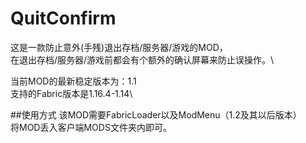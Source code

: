 # QuitConfirm
这是一款防止意外(手残)退出存档/服务器/游戏的MOD，\
在退出存档/服务器/游戏前都会有个额外的确认屏幕来防止误操作。\

当前MOD的最新稳定版本为：1.1\
支持的Fabric版本是1.16.4-1.14\

##使用方式
该MOD需要FabricLoader以及ModMenu（1.2及其以后版本）\
将MOD丢入客户端MODS文件夹内即可。

